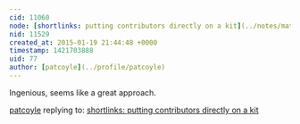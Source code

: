 ```yaml
---
cid: 11060
node: [shortlinks: putting contributors directly on a kit](../notes/mathew/01-17-2015/shortlinks-putting-contributors-directly-on-a-kit)
nid: 11529
created_at: 2015-01-19 21:44:48 +0000
timestamp: 1421703888
uid: 77
author: [patcoyle](../profile/patcoyle)
---
```


Ingenious, seems like a great approach.

[patcoyle](../profile/patcoyle) replying to: [shortlinks: putting contributors directly on a kit](../notes/mathew/01-17-2015/shortlinks-putting-contributors-directly-on-a-kit)

